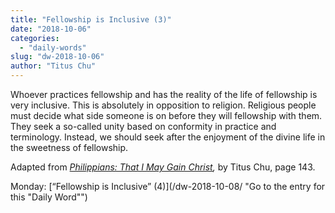 ```yaml
---
title: "Fellowship is Inclusive (3)"
date: "2018-10-06"
categories: 
  - "daily-words"
slug: "dw-2018-10-06"
author: "Titus Chu"
---
```


Whoever practices fellowship and has the reality of the life of fellowship is very inclusive. This is absolutely in opposition to religion. Religious people must decide what side someone is on before they will fellowship with them. They seek a so-called unity based on conformity in practice and terminology. Instead, we should seek after the enjoyment of the divine life in the sweetness of fellowship.

Adapted from _[Philippians: That I May Gain Christ](/book-philippians/ "Go to the listing for this book"),_ by Titus Chu, page 143.

Monday: [“Fellowship is Inclusive” (4)](/dw-2018-10-08/ "Go to the entry for this "Daily Word"")

